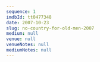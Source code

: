 ```yaml
---
sequence: 1
imdbId: tt0477348
date: 2007-10-23
slug: no-country-for-old-men-2007
medium: null
venue: null
venueNotes: null
mediumNotes: null
---
```


